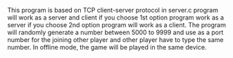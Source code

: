 This program is based on TCP client-server protocol in server.c program will work as a server and client if you choose 1st option program work as a server if you choose 2nd option program will work as a client. The program will randomly generate a number between 5000 to 9999 and use as a port number for the joining other player and other player have to type the same number. In offline mode, the game will be played in the same device.
